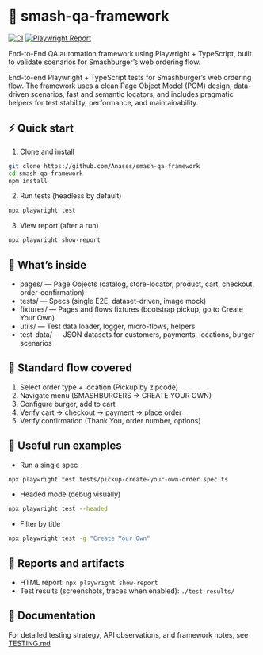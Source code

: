 # 🚀 smash-qa-framework

[![CI](https://github.com/Anasss/smash-qa-framework/actions/workflows/playwright-tests.yml/badge.svg)](https://github.com/Anasss/smash-qa-framework/actions)
[![Playwright Report](https://img.shields.io/badge/Playwright-Report-brightgreen)](https://anasss.github.io/smash-qa-framework/)

End-to-End QA automation framework using Playwright + TypeScript, built to validate scenarios for Smashburger’s web ordering flow.


End-to-end Playwright + TypeScript tests for Smashburger’s web ordering flow. The framework uses a clean Page Object Model (POM) design, data-driven scenarios, fast and semantic locators, and includes pragmatic helpers for test stability, performance, and maintainability.

## ⚡ Quick start

1) Clone and install

```bash
git clone https://github.com/Anasss/smash-qa-framework
cd smash-qa-framework
npm install
```

2) Run tests (headless by default)

```bash
npx playwright test
```

3) View report (after a run)

```bash
npx playwright show-report
```

## 🧰 What’s inside

- pages/ — Page Objects (catalog, store-locator, product, cart, checkout, order-confirmation)
- tests/ — Specs (single E2E, dataset-driven, image mock)
- fixtures/ — Pages and flows fixtures (bootstrap pickup, go to Create Your Own)
- utils/ — Test data loader, logger, micro-flows, helpers
- test-data/ — JSON datasets for customers, payments, locations, burger scenarios

## 🧭 Standard flow covered

1. Select order type + location (Pickup by zipcode)
2. Navigate menu (SMASHBURGERS → CREATE YOUR OWN)
3. Configure burger, add to cart
4. Verify cart → checkout → payment → place order
5. Verify confirmation (Thank You, order number, options)


## 🧪 Useful run examples

- Run a single spec

```bash
npx playwright test tests/pickup-create-your-own-order.spec.ts
```

- Headed mode (debug visually)

```bash
npx playwright test --headed
```

- Filter by title

```bash
npx playwright test -g "Create Your Own"
```

## 📄 Reports and artifacts

- HTML report: `npx playwright show-report`
- Test results (screenshots, traces when enabled): `./test-results/`

## 📖 Documentation

For detailed testing strategy, API observations, and framework notes, see [TESTING.md](https://github.com/Anasss/smash-qa-framework/blob/main/TESTING.md)
